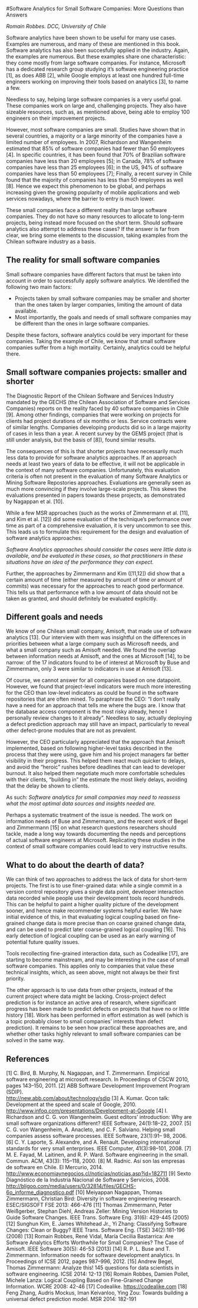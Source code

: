 #Software Analytics for Small Software Companies: More Questions than Answers

*Romain Robbes. DCC, University of Chile*

Software analytics have been shown to be useful for many use cases. Examples are numerous, and many of these are mentioned in this book. Software analytics has also been succesfully applied in the industry. Again, the examples are numerous. But these examples share one characteristic: they come mostly from large software companies. For instance, Microsoft has a dedicated research group studying it’s software engineering practice [1], as does ABB [2], while Google employs at least one hundred full-time engineers working on improving their tools based on analytics [3], to name a few.

Needless to say, helping large software companies is a very useful goal. These companies work on large and, challenging projects. They also have sizeable resources, such as, as mentioned above, being able to employ 100 engineers on their improvement projects.

However, most software companies are small. Studies have shown that in several countries, a majority or a large minority of the companies have a limited number of employees. In 2007, Richardson and Wangenheim estimated that 85% of software companies had fewer than 50 employees [4]. In specific countries, it has been found that 70% of Brazilian software companies have less than 20 employees [5]; in Canada, 78% of software companies have less than 25 employees [6]; in the US, 94% of software companies have less than 50 employees [7]; Finally, a recent survey in Chile found that the majority of companies has less than 50 employees as well [8]. Hence we expect this phenomenon to be global, and perhaps increasing given the growing popularity of mobile applications and web services nowadays, where the barrier to entry is much lower.

These small companies face a different reality than large software companies. They do not have so many resources to allocate to long-term projects, being instead more focused on the short term. Should software analytics also attempt to address these cases? If the answer is far from clear, we bring some elements to the discussion, taking examples from the Chilean software industry as a basis.

## The reality for small software companies

Small software companies have different factors that must be taken into account in order to successfully apply software analytics. We identified the following two main factors:

* Projects taken by small software companies may be smaller and shorter than the ones taken by larger companies, limiting the amount of data available.
* Most importantly, the goals and needs of small software companies may be different than the ones in large software companies.

Despite these factors, software analytics could be very important for these companies. Taking the example of Chile, we know that small software companies suffer from a high mortality. Certainly, analytics could be helpful there.

## Small software companies projects: smaller and shorter

The Diagnostic Report of the Chilean Software and Services Industry mandated by the GECHS (the Chilean Association of Software and Services Companies) reports on the reality faced by 40 software companies in Chile [9]. Among other findings, companies that were working on projects for clients had project durations of six months or less. Service contracts were of similar lengths. Companies developing products did so in a large majority of cases in less than a year. A recent survey by the GEMS project (that is still under analysis, but the basis of [8]), found similar results.

The consequences of this is that shorter projects have necessarily much less data to provide for software analytics approaches. If an approach needs at least two years of data to be effective, it will not be applicable in the context of many software companies. Unfortunately, this evaluation criteria is often not present in the evaluation of many Software Analytics or Mining Software Repostories approaches. Evaluations are generally seen as much more convincing if they involve large-scale projects. This skews the evaluations presented in papers towards these projects, as demonstrated by Nagappan et al. [10].

While a few MSR approaches (such as the works of Zimmermann et al. [11], and Kim et al. [12]) did some evaluation of the technique’s performance over time as part of a comprehensive evaluation, it is very uncommon to see this. This leads us to formulate this requirement for the design and evaluation of software analytics approaches:

*Software Analytics approaches should consider the cases were little data is available, and be evaluated in these cases, so that practitioners in these situations have an idea of the performance they can expect.*

Further, the approaches by Zimmermann and Kim ([11,12]) did show that a certain amount of time (either measured by amount of time or amount of commits) was necessary for the approaches to reach good performance. This tells us that performance with a low amount of data should not be taken as granted, and should definitely be evaluated explicitly.


## Different goals and needs

We know of one Chilean small company, Amisoft, that made use of software analytics [13]. Our interview with them was insightful on the differences in priorities between what a large company such as Microsoft needs, and what a small company such as Amisoft needed. We found the overlap between information needs at Amisoft, and the ones at Microsoft [14], to be narrow: of the 17 indicators found to be of interest at Microsoft by Buse and Zimmermann, only 3 were similar to indicators in use at Amisoft [13].

Of course, we cannot answer for all companies based on one datapoint. However, we found that project-level indicators were much more interesting for the CEO than low-level indicators as could be found in the software repositories that are often mined. To paraphrase the CEO: “I don’t really have a need for an approach that tells me where the bugs are. I know that the database access component is the most risky already, hence I personally review changes to it already”. Needless to say, actually deploying a defect prediction approach may still have an impact, particularly to reveal other defect-prone modules that are not as prevalent.  

However, the CEO particularly appreciated that the approach that Amisoft implemented, based on following higher-level tasks described in the process that they were using, gave him and his project managers far better visibility in their progress. This helped them react much quicker to delays, and avoid the “heroic” rushes before deadlines that can lead to developer burnout. It also helped them negotiate much more comfortable schedules with their clients, “building in” the estimate the most likely delays, avoiding that the delay be shown to clients.

As such: *Software analytics for small companies may need to reassess what the most optimal data sources and insights needed are.*

Perhaps a systematic treatment of the issue is needed. The work on information needs of Buse and Zimmermann, and the recent work of Begel and Zimmermann [15] on what research questions researchers should tackle, made a long way towards documenting the needs and perceptions of actual software engineers at Microsoft. Replicating these studies in the context of small software companies could lead to very instructive results.

## What to do about the dearth of data?

We can think of two approaches to address the lack of data for short-term projects. The first is to use finer-grained data: while a single commit in a version control repository gives a single data point, developer interaction data recorded while people use their development tools record hundreds. This can be helpful to paint a higher quality picture of the development sooner, and hence make recommender systems helpful earlier. We have initial evidence of this, in that evaluating logical coupling based on fine-grained change data is more precise than on coarse grained change data, and can be used to predict later coarse-grained logical coupling [16]. This early detection of logical coupling can be used as an early warning of potential future quality issues. 

Tools recollecting fine-grained interaction data, such as Codealike [17], are starting to become mainstream, and may be interesting in the case of small software companies. This applies only to companies that value these technical insights, which, as seen above, might not always be their first priority.

The other approach is to use data from other projects, instead of the current project where data might be lacking. Cross-project defect prediction is for instance an active area of research, where significant progress has been made to predict defects on projects that have no or little history [18]. Work has been performed in effort estimation as well (which is a topic probably closer to small companies’ interests than defect prediction). It remains to be seen how practical these approaches are, and whether other tasks highly relevant to small software companies can be solved in the same way.

## References

[1] C. Bird, B. Murphy, N. Nagappan, and T. Zimmermann. Empirical software engineering at microsoft research. In Proceedings of CSCW 2010, pages 143–150, 2011.
[2] ABB Software Development Improvement Program (SDIP).  
http://new.abb.com/about/technology/sdip
[3] A. Kumar. Qcon talk: Development at the speed and scale of Google, 2010. 
http://www.infoq.com/presentations/Development-at-Google
[4] I. Richardson and C. G. von Wangenheim. Guest editors’ introduction: Why are small software
organizations different? IEEE Software, 24(1):18–22, 2007.
[5] C. G. von Wangenheim, A. Anacleto, and C. F. Salviano. Helping small companies assess software processes. IEEE Software, 23(1):91– 98, 2006.
[6] C. Y. Laporte, S. Alexandre, and A. Renault. Developing international standards for very small
enterprises. IEEE Computer, 41(3):98–101, 2008.
[7] M. E. Fayad, M. Laitinen, and R. P. Ward. Software engineering in the small. Commun. ACM, 43(3): 115–118, 2000.
[8] M. Radnic. Así son las empresas de software en Chile. El Mercurio, 2014. http://www.economiaynegocios.cl/noticias/noticias.asp?id=182711
[9] Sexto Diagnóstico de la Industria Nacional de Software y Servicios, 2008. http://bligoo.com/media/users/0/32814/files/GECHS-6o_informe_diagnostico.pdf
[10] Meiyappan Nagappan, Thomas Zimmermann, Christian Bird: Diversity in software engineering research. ESEC/SIGSOFT FSE 2013: 466-476
[11] Thomas Zimmermann, Peter Weißgerber, Stephan Diehl, Andreas Zeller: Mining Version Histories to Guide Software Changes. IEEE Trans. Software Eng. 31(6): 429-445 (2005)
[12] Sunghun Kim, E. James Whitehead Jr., Yi Zhang: Classifying Software Changes: Clean or Buggy? IEEE Trans. Software Eng. (TSE) 34(2):181-196 (2008)
[13] Romain Robbes, René Vidal, María Cecilia Bastarrica: Are Software Analytics Efforts Worthwhile for Small Companies? The Case of Amisoft. IEEE Software 30(5): 46-53 (2013)
[14] R. P. L. Buse and T. Zimmermann. Information needs for software development analytics. In Proceedings of ICSE 2012, pages 987–996, 2012.
[15] Andrew Begel, Thomas Zimmermann: Analyze this! 145 questions for data scientists in software engineering. ICSE 2014: 12-13
[16] Romain Robbes, Damien Pollet, Michele Lanza: Logical Coupling Based on Fine-Grained Change Information. WCRE 2008: 42-46
[17] Codealike. https://codealike.com
[18] Feng Zhang, Audris Mockus, Iman Keivanloo, Ying Zou: Towards building a universal defect prediction model. MSR 2014: 182-191



